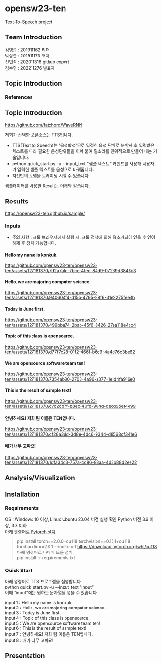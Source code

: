 # opensw23-ten
Text-To-Speech project
## Team Introduction
  김영준 : 201911162 리더  
  박상준 : 201911173 코더  
  신민석 : 202011316 github expert  
  김수형 : 202211276 발표자  
## Topic Introduction
### References
## Topic Introduction
https://github.com/fatchord/WaveRNN

저희가 선택한 오픈소스는 TTS입니다.

- TTS(Text to Speech)는 '음성합성'으로 일정한 음성 단위로 분할한 후 입력받은 텍스트를 따라 필요한 음성단위들을 이어 붙여 말소리를 인위적으로 만들어 내는 기술입니다.  
- python quick_start.py -u --input_text "샘플 텍스트" 커맨드를 사용해 사용자가 입력한 샘플 텍스트를 음성으로 바꿔줍니다.  
- 자신만의 모델을 트레이닝 시킬 수 있습니다.

샘플데이터를 사용한 Result는 아래와 같습니다.
## Results
https://opensw23-ten.github.io/sample/
### Inputs
- 주의 사항 : 크롬 브라우저에서 실행 시, 크롬 정책에 의해 음소거되어 있을 수 있어 해제 후 청취 가능합니다.
#### Hello my name is konkuk.
https://github.com/opensw23-ten/opensw23-ten/assets/127181370/7d2a7afc-7bce-4fec-84d9-07269d3846c3
#### Hello, we are majoring computer science.
https://github.com/opensw23-ten/opensw23-ten/assets/127181370/940604f4-d15b-4795-98f6-31e2275fee3b
#### Today is June first.
https://github.com/opensw23-ten/opensw23-ten/assets/127181370/499bba74-2bab-45f6-8426-27ea118e4cc4
#### Topic of this class is opensource.
https://github.com/opensw23-ten/opensw23-ten/assets/127181370/d77f7c28-01f2-466f-b6c9-4a4d76c3be62
#### We are opensource software team ten!
https://github.com/opensw23-ten/opensw23-ten/assets/127181370/7354ab80-2703-4a96-a377-1e1d4fa916e0
#### This is the result of sample text!
https://github.com/opensw23-ten/opensw23-ten/assets/127181370/c7c2cb7f-b8ec-40fd-904d-decd95ef4499
#### 안녕하세요! 저희 팀 이름은 TEN입니다.
https://github.com/opensw23-ten/opensw23-ten/assets/127181370/cf28a3dd-3d8e-4dc6-9344-d8568cf341e6
#### 배가 너무 고파요!
https://github.com/opensw23-ten/opensw23-ten/assets/127181370/1dfa34d3-757a-4c86-88aa-4d3b88d2ee22

## Analysis/Visualization

## Installation  
### Requirements
OS : Windows 10 이상, Linux Ubuntu 20.04 버전 실행 확인
Python 버전 3.6 이상, 3.8 이하  
아래 명령어로 [Pytorch 설치](https://pytorch.org/get-started/previous-versions/)  
> pip install torch==2.0.0+cu118 torchvision==0.15.1+cu118 torchaudio==2.0.1 --index-url https://download.pytorch.org/whl/cu118  
아래 명령어로 나머지 모듈 설치  
> pip install -r requirements.txt  

### Quick Start  
아래 명령어로 TTS 프로그램을 실행합니다.  
python quick_start.py -u --input_text "input"  
이때 "input"에는 원하는 문자열을 넣을 수 있습니다.  

input 1 : Hello my name is konkuk.  
input 2 : Hello, we are majoring computer science.  
input 3 : Today is June first.  
input 4 : Topic of this class is opensource.  
input 5 : We are opensource software team ten!  
input 6 : This is the result of sample text!  
input 7 : 안녕하세요! 저희 팀 이름은 TEN입니다.  
input 8 : 배가 너무 고파요!  

## Presentation

